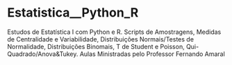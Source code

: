# Estatistica__Python_R
 Estudos de Estatística I com Python e R. 
 Scripts de Amostragens, Medidas de Centralidade e Variabilidade, Distribuições Normais/Testes de Normalidade, Distribuições Binomais, T de Student e Poisson, Qui-Quadrado/Anova&Tukey. 
 Aulas Ministradas pelo Professor Fernando Amaral
